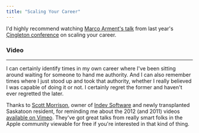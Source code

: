 ```yaml
---
title: "Scaling Your Career"
---
```

<p>I'd highly recommend watching <a href="https://vimeo.com/55825725">Marco Arment's talk</a> from last year's <a href="https://çingleton.com/en/">Çingleton conference</a> on scaling your career.</p>
<h3>Video</h3>

<hr>
<p>I can certainly identify times in my own career where I've been sitting around waiting for someone to hand me authority. And I can also remember times where I just stood up and took that authority, whether I really believed I was capable of doing it or not. I certainly regret the former and haven't ever regretted the later.</p>
<p>Thanks to <a href="https://twitter.com/smorr">Scott Morrison</a>, owner of <a href="https://www.indev.ca">Indev Software</a> and newly transplanted Saskatoon resident, for reminding me about the 2012 (and 2011) videos <a href="https://vimeo.com/cingleton">available on Vimeo</a>. They've got great talks from really smart folks in the Apple community viewable for free if you're interested in that kind of thing.</p>

